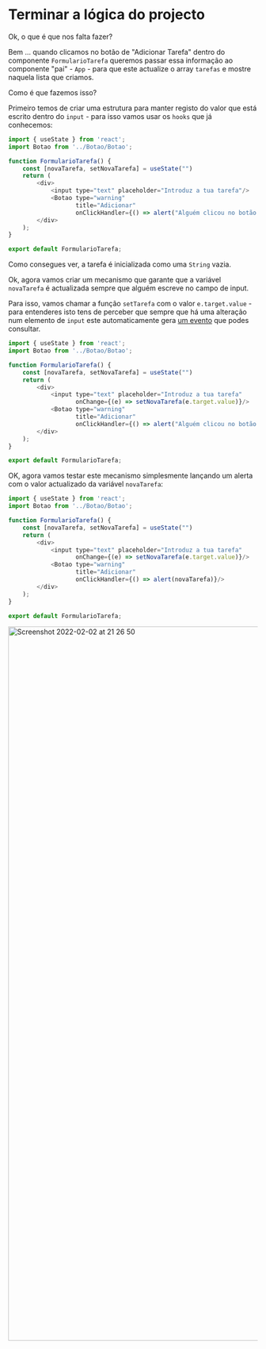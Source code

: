 # Terminar a lógica do projecto

Ok, o que é que nos falta fazer?

Bem ... quando clicamos no botão de "Adicionar Tarefa" dentro do componente `FormularioTarefa` queremos passar essa informação ao componente "pai" - `App` - para que este actualize o array `tarefas` e mostre naquela lista que criamos.

Como é que fazemos isso?

Primeiro temos de criar uma estrutura para manter registo do valor que está escrito dentro do `input` - para isso vamos usar os `hooks` que já conhecemos:

```javascript
import { useState } from 'react';
import Botao from '../Botao/Botao';

function FormularioTarefa() {
    const [novaTarefa, setNovaTarefa] = useState("")
    return (
        <div>
            <input type="text" placeholder="Introduz a tua tarefa"/>
            <Botao type="warning" 
                   title="Adicionar" 
                   onClickHandler={() => alert("Alguém clicou no botão de adicionar tarefa")}/>
        </div>        
    );
}

export default FormularioTarefa;
```

Como consegues ver, a tarefa é inicializada como uma `String` vazia.

Ok, agora vamos criar um mecanismo que garante que a variável `novaTarefa` é actualizada sempre que alguém escreve no campo de input.

Para isso, vamos chamar a função `setTarefa` com o valor `e.target.value` - para entenderes isto tens de perceber que sempre que há uma alteração num elemento de `input` este automaticamente gera [um evento](https://developer.mozilla.org/en-US/docs/Web/API/HTMLElement/change_event) que podes consultar.

```javascript
import { useState } from 'react';
import Botao from '../Botao/Botao';

function FormularioTarefa() {
    const [novaTarefa, setNovaTarefa] = useState("")
    return (
        <div>
            <input type="text" placeholder="Introduz a tua tarefa"
                   onChange={(e) => setNovaTarefa(e.target.value)}/>
            <Botao type="warning" 
                   title="Adicionar" 
                   onClickHandler={() => alert("Alguém clicou no botão de adicionar tarefa")}/>
        </div>        
    );
}

export default FormularioTarefa;
```

OK, agora vamos testar este mecanismo simplesmente lançando um alerta com o valor actualizado da variável `novaTarefa`:

```javascript
import { useState } from 'react';
import Botao from '../Botao/Botao';

function FormularioTarefa() {
    const [novaTarefa, setNovaTarefa] = useState("")
    return (
        <div>
            <input type="text" placeholder="Introduz a tua tarefa"
                   onChange={(e) => setNovaTarefa(e.target.value)}/>
            <Botao type="warning" 
                   title="Adicionar" 
                   onClickHandler={() => alert(novaTarefa)}/>
        </div>        
    );
}

export default FormularioTarefa;
```
<img width="1440" alt="Screenshot 2022-02-02 at 21 26 50" src="https://user-images.githubusercontent.com/39055313/152240070-c5bebe19-82d2-4a05-b249-99e55f3f0f6a.png">

